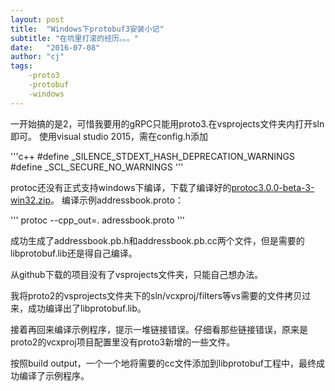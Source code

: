 ```yaml
---
layout: post
title:  "Windows下protobuf3安装小记"
subtitle: "在坑里打滚的经历。。。"
date:   "2016-07-08" 
author: "cj"
tags:
    -proto3
    -protobuf
    -windows
---
```







一开始搞的是2，可惜我要用的gRPC只能用proto3.在vsprojects文件夹内打开sln即可。
使用visual studio 2015，需在config.h添加

'''c++
#define _SILENCE_STDEXT_HASH_DEPRECATION_WARNINGS
#define _SCL_SECURE_NO_WARNINGS
'''

protoc还没有正式支持windows下编译，下载了编译好的[protoc3.0.0-beta-3-win32.zip](https://github.com/google/protobuf/releases/download/v3.0.0-beta-3/protoc-3.0.0-beta-3-win32.zip)。
编译示例addressbook.proto：

'''
protoc --cpp_out=. adressbook.proto
'''

成功生成了addressbook.pb.h和addressbook.pb.cc两个文件，但是需要的libprotobuf.lib还是得自己编译。

从github下载的项目没有了vsprojects文件夹，只能自己想办法。

我将proto2的vsprojects文件夹下的sln/vcxproj/filters等vs需要的文件拷贝过来，成功编译出了libprotobuf.lib。

接着再回来编译示例程序，提示一堆链接错误。仔细看那些链接错误，原来是proto2的vcxproj项目配置里没有proto3新增的一些文件。

按照build output，一个一个地将需要的cc文件添加到libprotobuf工程中，最终成功编译了示例程序。
